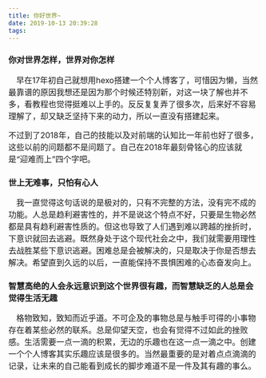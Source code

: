 ```yaml
---
title: 你好世界~
date: 2019-10-13 20:39:28
tags:
---
```

### 你对世界怎样，世界对你怎样

&nbsp;&nbsp;&nbsp;&nbsp;<font size=3>早在17年初自己就想用hexo搭建一个个人博客了，可惜因为懒，当然最靠谱的原因我想还是因为那个时候还特别新，对这一块了解也并不多，看教程也觉得挺难以上手的。反反复复弄了很多次，后来好不容易理解了，却又缺乏坚持下来的动力，所以一直没有搭建起来。
<!-- more -->
不过到了2018年，自己的技能以及对前端的认知比一年前也好了很多，这些以前的问题都不是问题了。自己在2018年最刻骨铭心的应该就是“迎难而上”四个字吧。
</font>
### 世上无难事，只怕有心人
&nbsp;&nbsp;&nbsp;&nbsp;<font size=3>我一直觉得这句话说的是极对的，只有不完整的方法，没有完不成的功能。人总是趋利避害性的，并不是说这个特点不好，只要是生物必然都是具有趋利避害性质的。但这也导致了人们遇到难以跨越的挫折时，下意识就回去逃避。既然身处于这个现代社会之中，我们就需要用理性去战胜某些下意识逃避。困难总是会被解决的，只是取决于你是否想去解决。希望直到久远的以后，一直能保持不畏惧困难的心态奋发向上。
</font>

### 智慧高绝的人会永远意识到这个世界很有趣，而智慧缺乏的人总是会觉得生活无趣
&nbsp;&nbsp;&nbsp;&nbsp;<font size=3>格物致知，致知而近乎道。不可企及的事物总是与触手可得的小事物存在着某些必然的联系。总是仰望天空，也会有觉得不过如此的挫败感。生活需要一点一滴的积累，无边的乐趣也在这一点一滴之中。创建一个个人博客其实乐趣应该是很多的。当然最重要的是对着点点滴滴的记录，让未来的自己能看到成长的脚步难道不是一件及其有趣的事么。
</font>
